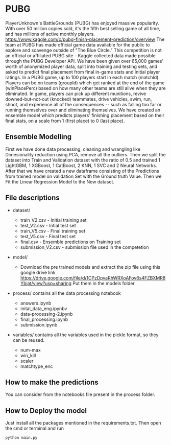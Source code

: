# PUBG
PlayerUnknown's BattleGrounds (PUBG) has enjoyed massive popularity. With over 50 million copies sold, it's the fifth best selling game of all time, and has millions of active monthly players. 
https://www.kaggle.com/c/pubg-finish-placement-prediction/overview
The team at PUBG has made official game data available for the public to explore and scavenge outside of "The Blue Circle." This competition is not an official or affiliated PUBG site - Kaggle collected data made possible through the PUBG Developer API.
We have been given over 65,000 games' worth of anonymized player data, split into training and testing sets, and asked to predict final placement from final in-game stats and initial player ratings.
In a PUBG game, up to 100 players start in each match (matchId). Players can be on teams (groupId) which get ranked at the end of the game (winPlacePerc) based on how many other teams are still alive when they are eliminated. In game, players can pick up different munitions, revive downed-but-not-out (knocked) teammates, drive vehicles, swim, run, shoot, and experience all of the consequences -- such as falling too far or running themselves over and eliminating themselves.
We have created an ensemble model which predicts players' finishing placement based on their final stats, on a scale from 1 (first place) to 0 (last place).

## Ensemble Modelling
First we have done data processing, cleaning and wrangling like Dimesionality reduction using PCA, remove all the outliers. Then we split the dataset into Train and Validation dataset with the ratio of 0.5 and trained 1 LightGBM, 1 XGBoost, 1 CatBoost, 2 KNN, 1 SVC and 2 Neural Networks. After that we have created a new dataframe consisting of the Predictions from trained model on validation Set with the Ground truth Value. Then we Fit the Linear Regression Model to the New dataset. 

## File descriptions

- dataset/
  - train_V2.csv - Initial training set
  - test_V2.csv - Intial test set
  - train_V5.csv - Final training set
  - test_V5.csv - Final test set
  - final.csv - Ensemble predictions on Training set
  - submission_V2.csv - submission file used in the competetion

- model/
  - Download the pre trained models and extract the zip file using this google drive link
    https://drive.google.com/file/d/1CPzDpvaRhWRXoAFov6s4FZBXMR8Ybjat/view?usp=sharing
    Put them in the models folder
   
 - process/  contains all the data processing notebook 
   - answers.ipynb
   - inital_data_eng.ipynbv
   - data-processing-2.ipynb
   - final_processing.ipynb
   - submission.ipynb
   
 - variables/  contains all the variables used in the pickle format, so they can be reused.
   - num-max
   - win_kill
   - scaler
   - matchtype_enc
   
 ## How to make the predictions
   You can consider from the notebooks file present in the process folder. 
  
 ## How to Deploy the model
 Just install all the packages mentioned in the requirements.txt. Then open the cmd or terminal and run
 ````
 python main.py
 ````

